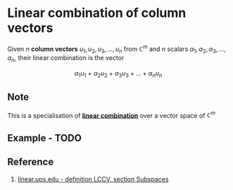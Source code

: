 # Linear combination of column vectors

Given $n$ **column vectors** $u_1, u_2, u_3, \dots , u_n$ from $\mathbb{C}^m$ and $n$ scalars $\alpha_1, \alpha_2, \alpha_3, \dots , \alpha_n$, their linear combination is the vector

$$
\alpha_1 u_1 + \alpha_2 u_2 + \alpha_3 u_3 + \dots + \alpha_n u_n
$$

## Note

This is a specialisation of [**linear combination**](./0001-linear-combination.md) over a vector space of $\mathbb{C}^m$

## Example - TODO

## Reference

1. [linear.ups.edu - definition LCCV, section Subspaces](http://linear.ups.edu/html/section-LC.html)